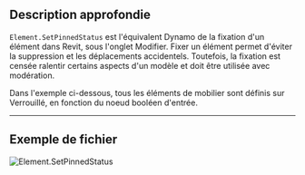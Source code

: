 ## Description approfondie
`Element.SetPinnedStatus` est l'équivalent Dynamo de la fixation d'un élément dans Revit, sous l'onglet Modifier. Fixer un élément permet d'éviter la suppression et les déplacements accidentels. Toutefois, la fixation est censée ralentir certains aspects d'un modèle et doit être utilisée avec modération.

Dans l'exemple ci-dessous, tous les éléments de mobilier sont définis sur Verrouillé, en fonction du noeud booléen d'entrée.
___
## Exemple de fichier

![Element.SetPinnedStatus](./Revit.Elements.Element.SetPinnedStatus_img.jpg)
